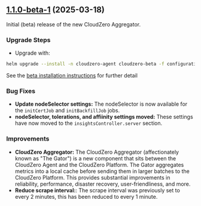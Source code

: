 ## [1.1.0-beta-1](https://github.com/Cloudzero/cloudzero-insights-controller/compare/1.0.1...1.1.0-beta-1) (2025-03-18)

Initial (beta) release of the new CloudZero Aggregator.

### Upgrade Steps
* Upgrade with:
```sh
helm upgrade --install -n cloudzero-agent cloudzero-beta -f configuration-example.yaml
```
See the [beta installation instructions](https://github.com/Cloudzero/cloudzero-charts/blob/develop/charts/cloudzero-agent/BETA-INSTALLATION.md) for further detail

### Bug Fixes

* **Update nodeSelector settings:** The nodeSelector is now available for the `initCertJob` and `initBackfillJob` jobs.
* **nodeSelector, tolerations, and affiinity settings moved:** These settings have now moved to the `insightsController.server` section.

### Improvements

* **CloudZero Aggregator:** The CloudZero Aggregator (affectionately known as "The Gator") is a new component that sits between the CloudZero Agent and the CloudZero Platform. The Gator aggregates metrics into a local cache before sending them in larger batches to the CloudZero Platform. This provides substantial improvements in reliability, performance, disaster recovery, user-friendliness, and more.
* **Reduce scrape interval:**: The scrape interval was previously set to every 2 minutes, this has been reduced to every 1 minute.
